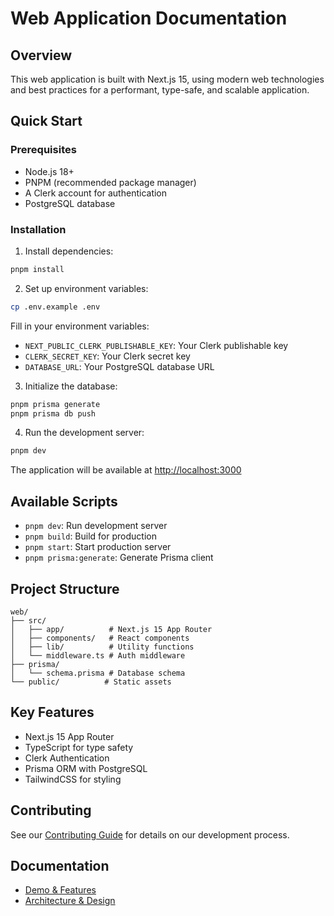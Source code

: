 # Web Application Documentation

## Overview
This web application is built with Next.js 15, using modern web technologies and best practices for a performant, type-safe, and scalable application.

## Quick Start

### Prerequisites
- Node.js 18+
- PNPM (recommended package manager)
- A Clerk account for authentication
- PostgreSQL database

### Installation

1. Install dependencies:
```bash
pnpm install
```

2. Set up environment variables:
```bash
cp .env.example .env
```
Fill in your environment variables:
- `NEXT_PUBLIC_CLERK_PUBLISHABLE_KEY`: Your Clerk publishable key
- `CLERK_SECRET_KEY`: Your Clerk secret key
- `DATABASE_URL`: Your PostgreSQL database URL

3. Initialize the database:
```bash
pnpm prisma generate
pnpm prisma db push
```

4. Run the development server:
```bash
pnpm dev
```

The application will be available at [http://localhost:3000](http://localhost:3000)

## Available Scripts

- `pnpm dev`: Run development server
- `pnpm build`: Build for production
- `pnpm start`: Start production server
- `pnpm prisma:generate`: Generate Prisma client

## Project Structure

```
web/
├── src/
│   ├── app/          # Next.js 15 App Router
│   ├── components/   # React components
│   ├── lib/          # Utility functions
│   └── middleware.ts # Auth middleware
├── prisma/
│   └── schema.prisma # Database schema
└── public/          # Static assets
```

## Key Features
- Next.js 15 App Router
- TypeScript for type safety
- Clerk Authentication
- Prisma ORM with PostgreSQL
- TailwindCSS for styling

## Contributing
See our [Contributing Guide](./CONTRIBUTING.md) for details on our development process.

## Documentation
- [Demo & Features](./DEMO.md)
- [Architecture & Design](./ARCHITECTURE.md)

